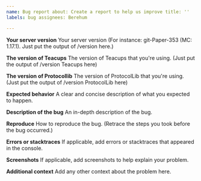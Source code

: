 ```yaml
---
name: Bug report about: Create a report to help us improve title: ''
labels: bug assignees: Berehum

---
```


**Your server version**
Your server version (For instance: git-Paper-353 (MC: 1.17.1). Just put the output of /version here.)

**The version of Teacups**
The version of Teacups that you're using. (Just put the output of /version Teacups here)

**The version of Protocollib**
The version of ProtocolLib that you're using. (Just put the output of /version ProtocolLib here)

**Expected behavior**
A clear and concise description of what you expected to happen.

**Description of the bug**
An in-depth description of the bug.

**Reproduce**
How to reproduce the bug. (Retrace the steps you took before the bug occurred.)

**Errors or stacktraces**
If applicable, add errors or stacktraces that appeared in the console.

**Screenshots**
If applicable, add screenshots to help explain your problem.

**Additional context**
Add any other context about the problem here.
